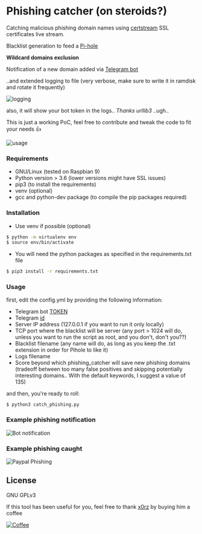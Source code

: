 # Phishing catcher (on steroids?)

Catching malicious phishing domain names using [certstream](https://certstream.calidog.io/) SSL certificates live stream.

Blacklist generation to feed a [Pi-hole](https://github.com/pi-hole/pi-hole/blob/master/README.md)

**Wildcard domains exclusion**

Notification of a new domain added via [Telegram bot](https://core.telegram.org/bots) 

..and extended logging to file (very verbose, make sure to write it in ramdisk and rotate it frequently)

![logging](https://i.imgur.com/c8JsfCM.png)

also, it will show your bot token in the logs.. *Thanks urllib3* ..ugh..

This is just a working PoC, feel free to contribute and tweak the code to fit your needs 👍

![usage](https://i.imgur.com/4BGuXkR.gif)


### Requirements

- GNU/Linux (tested on Raspbian 9)
- Python version > 3.6 (lower versions might have SSL issues)
- pip3 (to install the requirements)
- venv (optional)
- gcc and python-dev package (to compile the pip packages required)

### Installation
- Use venv if possible (optional)
```sh
$ python -m virtualenv env
$ source env/bin/activate
```

- You will need the python packages as specified in the requirements.txt file

```sh
$ pip3 install -r requirements.txt
```

### Usage

first, edit the config.yml by providing the following information:
- Telegram bot [TOKEN](https://telepot.readthedocs.io/en/latest/#id5) 
- Telegram [id](https://telepot.readthedocs.io/en/latest/#id7) 
- Server IP address (127.0.0.1 if you want to run it only locally)
- TCP port where the blacklist will be server (any port > 1024 will do, unless you want to run the script as root, and you don't, don't you??)
- Blacklist filename (any name will do, as long as you keep the .txt extension in order for Pihole to like it)
- Logs filename
- Score beyond which phishing_catcher will save new phishing domains (tradeoff between too many false positives and skipping potentially interesting domains.. With the default keywords, I suggest a value of 135)

and then, you're ready to roll:

```
$ python3 catch_phishing.py
```

### Example phishing notification
![Bot notification](https://i.imgur.com/24FNAI8.png)

### Example phishing caught

![Paypal Phishing](https://i.imgur.com/AK60EYz.png)

License
----
GNU GPLv3

If this tool has been useful for you, feel free to thank [x0rz](https://github.com/x0rz) by buying him a coffee

[![Coffee](https://www.buymeacoffee.com/assets/img/custom_images/orange_img.png)](https://buymeacoff.ee/x0rz)
